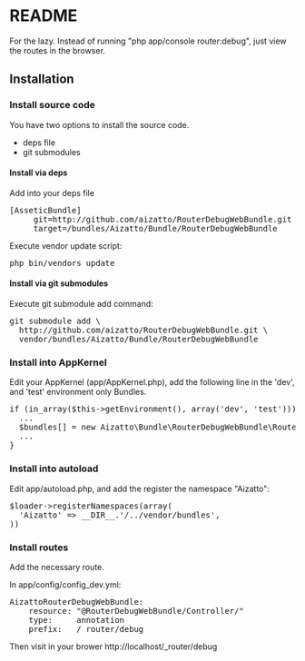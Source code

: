 README
======

For the lazy. Instead of running "php app/console router:debug", just view the
routes in the browser.

Installation
------------

### Install source code

You have two options to install the source code.

* deps file
* git submodules

#### Install via deps

Add into your deps file

<pre>
[AsseticBundle]
     git=http://github.com/aizatto/RouterDebugWebBundle.git
     target=/bundles/Aizatto/Bundle/RouterDebugWebBundle
</pre>

Execute vendor update script:

<pre>
php bin/vendors update
</pre>

#### Install via git submodules

Execute git submodule add command:

<pre>
git submodule add \
  http://github.com/aizatto/RouterDebugWebBundle.git \
  vendor/bundles/Aizatto/Bundle/RouterDebugWebBundle
</pre>

### Install into AppKernel

Edit your AppKernel (app/AppKernel.php), add the following line in the
'dev', and 'test' environment only Bundles.

<pre>
if (in_array($this->getEnvironment(), array('dev', 'test'))) {
  ...
  $bundles[] = new Aizatto\Bundle\RouterDebugWebBundle\RouterDebugWebBundle();
  ...
}
</pre>

### Install into autoload

Edit app/autoload.php, and add the register the namespace "Aizatto":

<pre>
$loader->registerNamespaces(array(
  'Aizatto' => __DIR__.'/../vendor/bundles',
))
</pre>


### Install routes

Add the necessary route.

In app/config/config_dev.yml:

<pre>
AizattoRouterDebugWebBundle:
    resource: "@RouterDebugWebBundle/Controller/"
    type:     annotation
    prefix:   /_router/debug
</pre>

Then visit in your brower http://localhost/_router/debug
